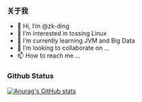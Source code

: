 ### 关于我

- 👋 Hi, I’m @zk-ding
- 👀 I’m interested in tossing Linux
- 🌱 I’m currently learning JVM and Big Data
- 💞️ I’m looking to collaborate on ...
- 📫 How to reach me ...

### Github Status

[![Anurag's GitHub stats](https://github-readme-stats.vercel.app/api?username=ding-zk)](https://github.com/anuraghazra/github-readme-stats)
